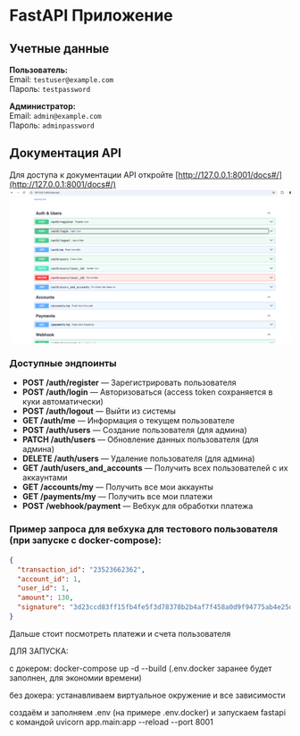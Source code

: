 # FastAPI Приложение

## Учетные данные

**Пользователь:**  
Email: `testuser@example.com`  
Пароль: `testpassword`

**Администратор:**  
Email: `admin@example.com`  
Пароль: `adminpassword`

## Документация API

Для доступа к документации API откройте [http://127.0.0.1:8001/docs#/](http://127.0.0.1:8001/docs#/)
![img.png](img.png)

### Доступные эндпоинты

- **POST /auth/register** — Зарегистрировать пользователя  
- **POST /auth/login** — Авторизоваться (access token сохраняется в куки автоматически)  
- **POST /auth/logout** — Выйти из системы  
- **GET /auth/me** — Информация о текущем пользователе  
- **POST /auth/users** — Создание пользователя (для админа)  
- **PATCH /auth/users** — Обновление данных пользователя (для админа)  
- **DELETE /auth/users** — Удаление пользователя (для админа)  
- **GET /auth/users_and_accounts** — Получить всех пользователей с их аккаунтами  
- **GET /accounts/my** — Получить все мои аккаунты  
- **GET /payments/my** — Получить все мои платежи  
- **POST /webhook/payment** — Вебхук для обработки платежа

### Пример запроса для вебхука для тестового пользователя (при запуске с docker-compose):

```json
{
  "transaction_id": "23523662362",
  "account_id": 1,
  "user_id": 1,
  "amount": 130,
  "signature": "3d23ccd83ff15fb4fe5f3d78378b2b4af7f458a0d9f94775ab4e25db6cc6a53d"
}

```

Дальше стоит посмотреть платежи и счета пользователя


ДЛЯ ЗАПУСКА: <br>

с докером:
docker-compose up -d --build (.env.docker заранее будет заполнен, для экономии времени) <br> 

без докера:
устанавливаем виртуальное окружение и все зависимости <br>

создаём и заполняем .env (на примере .env.docker) и запускаем fastapi с командой uvicorn app.main:app --reload --port 8001
